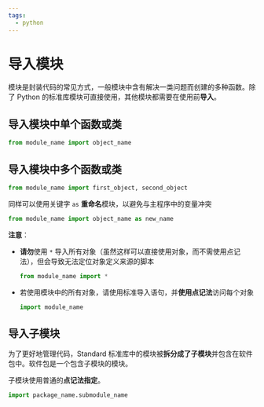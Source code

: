 ```yaml
---
tags:
  - python
---
```


# 导入模块
模块是封装代码的常见方式，一般模块中含有解决一类问题而创建的多种函数。除了 Python 的标准库模块可直接使用，其他模块都需要在使用前**导入**。

## 导入模块中单个函数或类
```python
from module_name import object_name
```

## 导入模块中多个函数或类
```python
from module_name import first_object, second_object
```
同样可以使用关键字 `as` **重命名**模块，以避免与主程序中的变量冲突

```python
from module_name import object_name as new_name
```

**注意**：
* **请勿**使用 `*` 导入所有对象（虽然这样可以直接使用对象，而不需使用点记法），但会导致无法定位对象定义来源的脚本

    ```python
    from module_name import *
    ```

* 若使用模块中的所有对象，请使用标准导入语句，并**使用点记法**访问每个对象

    ```python
    import module_name
    ```

## 导入子模块
为了更好地管理代码，Standard 标准库中的模块被**拆分成了子模块**并包含在软件包中。软件包是一个包含子模块的模块。

子模块使用普通的**点记法指定**。

```python
import package_name.submodule_name
```